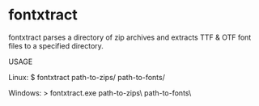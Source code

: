fontxtract
==========

fontxtract parses a directory of zip archives and extracts TTF & OTF font files to a specified directory.

USAGE

Linux:
	$ fontxtract path-to-zips/ path-to-fonts/

Windows:
	> fontxtract.exe path-to-zips\ path-to-fonts\
	